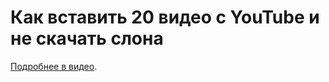 # Как вставить 20 видео с YouTube и не скачать слона

[Подробнее в видео](https://youtu.be/4JS70KB9GS0).